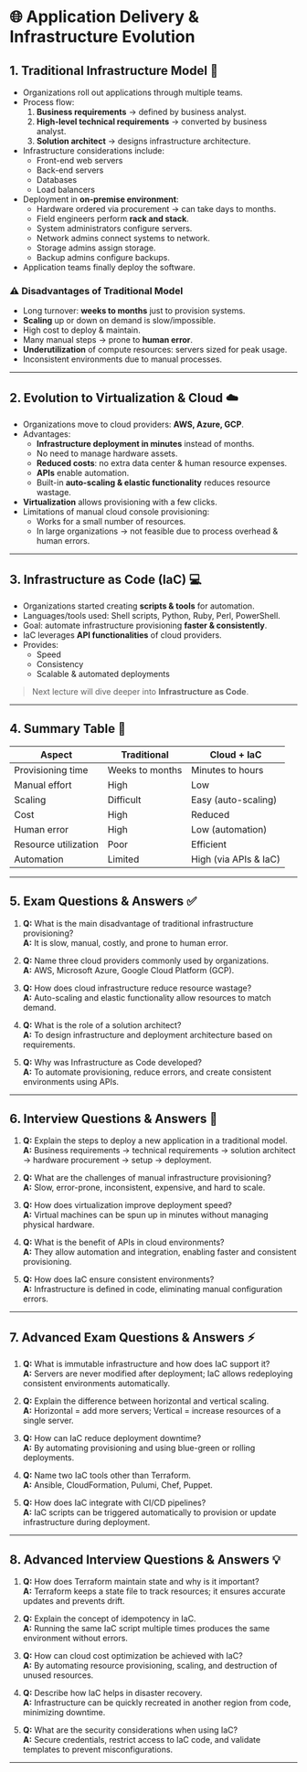 # 🌐 Application Delivery & Infrastructure Evolution

## 1. Traditional Infrastructure Model 🏢

- Organizations roll out applications through multiple teams.
- Process flow:
  1. **Business requirements** → defined by business analyst.
  2. **High-level technical requirements** → converted by business analyst.
  3. **Solution architect** → designs infrastructure architecture.
- Infrastructure considerations include:
  - Front-end web servers
  - Back-end servers
  - Databases
  - Load balancers
- Deployment in **on-premise environment**:
  - Hardware ordered via procurement → can take days to months.
  - Field engineers perform **rack and stack**.
  - System administrators configure servers.
  - Network admins connect systems to network.
  - Storage admins assign storage.
  - Backup admins configure backups.
- Application teams finally deploy the software.

### ⚠ Disadvantages of Traditional Model
- Long turnover: **weeks to months** just to provision systems.
- **Scaling** up or down on demand is slow/impossible.
- High cost to deploy & maintain.
- Many manual steps → prone to **human error**.
- **Underutilization** of compute resources: servers sized for peak usage.
- Inconsistent environments due to manual processes.

---

## 2. Evolution to Virtualization & Cloud ☁️

- Organizations move to cloud providers: **AWS, Azure, GCP**.
- Advantages:
  - **Infrastructure deployment in minutes** instead of months.
  - No need to manage hardware assets.
  - **Reduced costs**: no extra data center & human resource expenses.
  - **APIs** enable automation.
  - Built-in **auto-scaling & elastic functionality** reduces resource wastage.
- **Virtualization** allows provisioning with a few clicks.
- Limitations of manual cloud console provisioning:
  - Works for a small number of resources.
  - In large organizations → not feasible due to process overhead & human errors.

---

## 3. Infrastructure as Code (IaC) 💻

- Organizations started creating **scripts & tools** for automation.
- Languages/tools used: Shell scripts, Python, Ruby, Perl, PowerShell.
- Goal: automate infrastructure provisioning **faster & consistently**.
- IaC leverages **API functionalities** of cloud providers.
- Provides:
  - Speed
  - Consistency
  - Scalable & automated deployments

> Next lecture will dive deeper into **Infrastructure as Code**.

---

## 4. Summary Table 📝

| Aspect | Traditional | Cloud + IaC |
|--------|-------------|-------------|
| Provisioning time | Weeks to months | Minutes to hours |
| Manual effort | High | Low |
| Scaling | Difficult | Easy (auto-scaling) |
| Cost | High | Reduced |
| Human error | High | Low (automation) |
| Resource utilization | Poor | Efficient |
| Automation | Limited | High (via APIs & IaC) |

---

## 5. Exam Questions & Answers ✅

1. **Q:** What is the main disadvantage of traditional infrastructure provisioning?  
   **A:** It is slow, manual, costly, and prone to human error.  

2. **Q:** Name three cloud providers commonly used by organizations.  
   **A:** AWS, Microsoft Azure, Google Cloud Platform (GCP).  

3. **Q:** How does cloud infrastructure reduce resource wastage?  
   **A:** Auto-scaling and elastic functionality allow resources to match demand.  

4. **Q:** What is the role of a solution architect?  
   **A:** To design infrastructure and deployment architecture based on requirements.  

5. **Q:** Why was Infrastructure as Code developed?  
   **A:** To automate provisioning, reduce errors, and create consistent environments using APIs.

---

## 6. Interview Questions & Answers 💼

1. **Q:** Explain the steps to deploy a new application in a traditional model.  
   **A:** Business requirements → technical requirements → solution architect → hardware procurement → setup → deployment.  

2. **Q:** What are the challenges of manual infrastructure provisioning?  
   **A:** Slow, error-prone, inconsistent, expensive, and hard to scale.  

3. **Q:** How does virtualization improve deployment speed?  
   **A:** Virtual machines can be spun up in minutes without managing physical hardware.  

4. **Q:** What is the benefit of APIs in cloud environments?  
   **A:** They allow automation and integration, enabling faster and consistent provisioning.  

5. **Q:** How does IaC ensure consistent environments?  
   **A:** Infrastructure is defined in code, eliminating manual configuration errors.

---

## 7. Advanced Exam Questions & Answers ⚡

1. **Q:** What is immutable infrastructure and how does IaC support it?  
   **A:** Servers are never modified after deployment; IaC allows redeploying consistent environments automatically.  

2. **Q:** Explain the difference between horizontal and vertical scaling.  
   **A:** Horizontal = add more servers; Vertical = increase resources of a single server.  

3. **Q:** How can IaC reduce deployment downtime?  
   **A:** By automating provisioning and using blue-green or rolling deployments.  

4. **Q:** Name two IaC tools other than Terraform.  
   **A:** Ansible, CloudFormation, Pulumi, Chef, Puppet.  

5. **Q:** How does IaC integrate with CI/CD pipelines?  
   **A:** IaC scripts can be triggered automatically to provision or update infrastructure during deployment.

---

## 8. Advanced Interview Questions & Answers 💡

1. **Q:** How does Terraform maintain state and why is it important?  
   **A:** Terraform keeps a state file to track resources; it ensures accurate updates and prevents drift.  

2. **Q:** Explain the concept of idempotency in IaC.  
   **A:** Running the same IaC script multiple times produces the same environment without errors.  

3. **Q:** How can cloud cost optimization be achieved with IaC?  
   **A:** By automating resource provisioning, scaling, and destruction of unused resources.  

4. **Q:** Describe how IaC helps in disaster recovery.  
   **A:** Infrastructure can be quickly recreated in another region from code, minimizing downtime.  

5. **Q:** What are the security considerations when using IaC?  
   **A:** Secure credentials, restrict access to IaC code, and validate templates to prevent misconfigurations.

---


